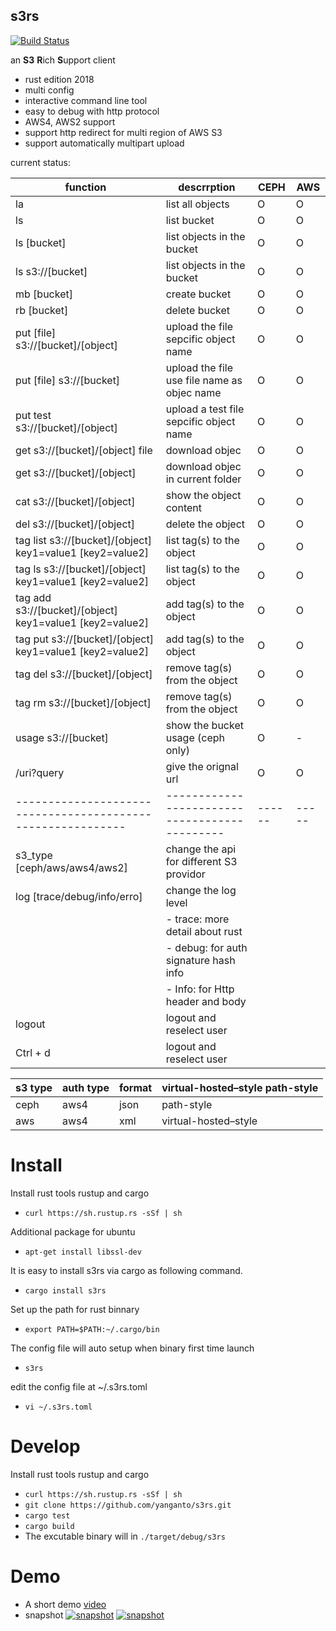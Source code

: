 s3rs 
---
[![Build Status](https://travis-ci.com/yanganto/s3rs.svg?branch=master)](https://travis-ci.com/yanganto/s3rs)  

an **S3** **R**ich **S**upport client
- rust edition 2018
- multi config
- interactive command line tool
- easy to debug with http protocol
- AWS4, AWS2 support
- support http redirect for multi region of AWS S3
- support automatically multipart upload

current status:  

| function                                                  | descrrption                                 | CEPH | AWS |
|-----------------------------------------------------------|---------------------------------------------|------|-----|
| la                                                        | list all objects                            | O    | O   |
| ls                                                        | list bucket                                 | O    | O   |
| ls [bucket]                                               | list objects in the bucket                  | O    | O   |
| ls s3://[bucket]                                          | list objects in the bucket                  | O    | O   |
| mb [bucket]                                               | create bucket                               | O    | O   |
| rb [bucket]                                               | delete bucket                               | O    | O   |
| put [file] s3://[bucket]/[object]                         | upload the file sepcific object name        | O    | O   |
| put [file] s3://[bucket]                                  | upload the file use file name as objec name | O    | O   |
| put test s3://[bucket]/[object]                           | upload a test file sepcific object name     | O    | O   |
| get s3://[bucket]/[object] file                           | download objec                              | O    | O   |
| get s3://[bucket]/[object]                                | download objec in current folder            | O    | O   |
| cat s3://[bucket]/[object]                                | show the object content                     | O    | O   |
| del s3://[bucket]/[object]                                | delete the object                           | O    | O   |
| tag list s3://[bucket]/[object] key1=value1 [key2=value2] | list tag(s) to the object                   | O    | O   |
| tag ls s3://[bucket]/[object] key1=value1 [key2=value2]   | list tag(s) to the object                   | O    | O   |
| tag add s3://[bucket]/[object] key1=value1 [key2=value2]  | add tag(s) to the object                    | O    | O   |
| tag put s3://[bucket]/[object] key1=value1 [key2=value2]  | add tag(s) to the object                    | O    | O   |
| tag del s3://[bucket]/[object]                            | remove tag(s) from the object               | O    | O   |
| tag rm s3://[bucket]/[object]                             | remove tag(s) from the object               | O    | O   |
| usage s3://[bucket]                                       | show the bucket usage (ceph only)           | O    | -   |
| /uri?query                                                | give the orignal url                        | O    | O   |
|-----------------------------------------------------------|---------------------------------------------|------|-----|
| s3\_type [ceph/aws/aws4/aws2]                             | change the api for different S3 providor    |      |     |
| log [trace/debug/info/erro]                               | change the log level                        |      |     |
|                                                           | - trace: more detail about rust             |      |     |
|                                                           | - debug: for auth signature hash info       |      |     |
|                                                           | - Info: for Http header and body            |      |     |
| logout                                                    | logout and reselect user                    |      |     |
| Ctrl + d                                                  | logout and reselect user                    |      |     |


| s3 type | auth type | format | virtual-hosted–style path-style |
|---------|-----------|--------|---------------------------------|
| ceph    | aws4      | json   | path-style                      |
| aws     | aws4      | xml    | virtual-hosted–style            |

# Install 
Install rust tools rustup and cargo 
- `curl https://sh.rustup.rs -sSf | sh`

Additional package for ubuntu
- `apt-get install libssl-dev`

It is easy to install s3rs via cargo as following command.
- `cargo install s3rs`

Set up the path for rust binnary
- `export PATH=$PATH:~/.cargo/bin`

The config file will auto setup when binary first time launch
- `s3rs`

edit the config file at ~/.s3rs.toml
- `vi ~/.s3rs.toml`


# Develop
Install rust tools rustup and cargo 
- `curl https://sh.rustup.rs -sSf | sh`
- `git clone https://github.com/yanganto/s3rs.git`
- `cargo test`
- `cargo build`
- The excutable binary will in `./target/debug/s3rs`

# Demo
- A short demo [video](https://youtu.be/MtPYhJnbMfs)
- snapshot
[![snapshot](https://raw.githubusercontent.com/yanganto/s3rs/master/example.png)](https://youtu.be/MtPYhJnbMfs)
[![snapshot](https://raw.githubusercontent.com/yanganto/s3rs/master/example2.png)](https://youtu.be/MtPYhJnbMfs)

